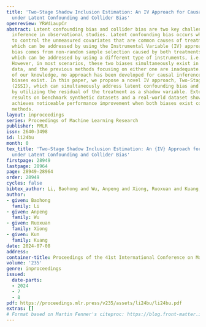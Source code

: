 ```yaml
---
title: 'Two-Stage Shadow Inclusion Estimation: An IV Approach for Causal Inference
  under Latent Confounding and Collider Bias'
openreview: YRWdiaupCr
abstract: Latent confounding bias and collider bias are two key challenges of causal
  inference in observational studies. Latent confounding bias occurs when failing
  to control the unmeasured covariates that are common causes of treatments and outcomes,
  which can be addressed by using the Instrumental Variable (IV) approach. Collider
  bias comes from non-random sample selection caused by both treatments and outcomes,
  which can be addressed by using a different type of instruments, i.e., shadow variables.
  However, in most scenarios, these two biases simultaneously exist in observational
  data, and the previous methods focusing on either one are inadequate. To the best
  of our knowledge, no approach has been developed for causal inference when both
  biases exist. In this paper, we propose a novel IV approach, Two-Stage Shadow Inclusion
  (2SSI), which can simultaneously address latent confounding bias and collider bias
  by utilizing the residual of the treatment as a shadow variable. Extensive experimental
  results on benchmark synthetic datasets and a real-world dataset show that 2SSI
  achieves noticeable performance improvement when both biases exist compared to existing
  methods.
layout: inproceedings
series: Proceedings of Machine Learning Research
publisher: PMLR
issn: 2640-3498
id: li24bu
month: 0
tex_title: 'Two-Stage Shadow Inclusion Estimation: An {IV} Approach for Causal Inference
  under Latent Confounding and Collider Bias'
firstpage: 28949
lastpage: 28964
page: 28949-28964
order: 28949
cycles: false
bibtex_author: Li, Baohong and Wu, Anpeng and Xiong, Ruoxuan and Kuang, Kun
author:
- given: Baohong
  family: Li
- given: Anpeng
  family: Wu
- given: Ruoxuan
  family: Xiong
- given: Kun
  family: Kuang
date: 2024-07-08
address:
container-title: Proceedings of the 41st International Conference on Machine Learning
volume: '235'
genre: inproceedings
issued:
  date-parts:
  - 2024
  - 7
  - 8
pdf: https://proceedings.mlr.press/v235/assets/li24bu/li24bu.pdf
extras: []
# Format based on Martin Fenner's citeproc: https://blog.front-matter.io/posts/citeproc-yaml-for-bibliographies/
---
```

